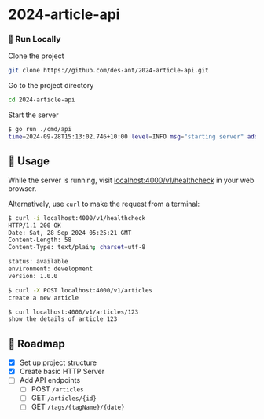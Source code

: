 # 2024-article-api

<!-- Run Locally -->
### :running: Run Locally

Clone the project

```bash
git clone https://github.com/des-ant/2024-article-api.git
```

Go to the project directory

```bash
cd 2024-article-api
```

Start the server

```bash
$ go run ./cmd/api
time=2024-09-28T15:13:02.746+10:00 level=INFO msg="starting server" addr=:4000 env=development
```


<!-- Usage -->
## :eyes: Usage

While the server is running, visit [localhost:4000/v1/healthcheck](localhost:4000/v1/healthcheck) in your web browser.

Alternatively, use `curl` to make the request from a terminal:
```bash
$ curl -i localhost:4000/v1/healthcheck
HTTP/1.1 200 OK
Date: Sat, 28 Sep 2024 05:25:21 GMT
Content-Length: 58
Content-Type: text/plain; charset=utf-8

status: available
environment: development
version: 1.0.0

$ curl -X POST localhost:4000/v1/articles
create a new article

$ curl localhost:4000/v1/articles/123
show the details of article 123
```



<!-- Roadmap -->
## :compass: Roadmap

* [x] Set up project structure
* [x] Create basic HTTP Server
* [ ] Add API endpoints
  * [ ] POST `/articles`
  * [ ] GET `/articles/{id}`
  * [ ] GET `/tags/{tagName}/{date}`
